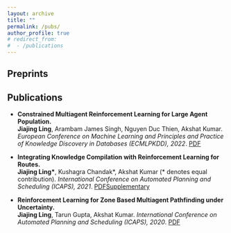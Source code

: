 ```yaml
---
layout: archive
title: ""
permalink: /pubs/
author_profile: true
# redirect_from:
#  - /publications
---
```

## Preprints

## Publications
* **Constrained Multiagent Reinforcement Learning for Large Agent Population.** <br/>
**Jiajing Ling**, Arambam James Singh, Nguyen Duc Thien, Akshat Kumar. *European Conference on Machine Learning and Principles and Practice of Knowledge Discovery in Databases (ECMLPKDD), 2022*. [PDF](https://2022.ecmlpkdd.org/wp-content/uploads/2022/09/sub_1379.pdf)

* **Integrating Knowledge Compilation with Reinforcement Learning for Routes.** <br/>
**Jiajing Ling\***, Kushagra Chandak\*, Akshat Kumar (\* denotes equal contribution). *International Conference on Automated Planning and Scheduling (ICAPS), 2021*.  [PDF](https://ojs.aaai.org/index.php/ICAPS/article/download/16002/15813/19495)[Supplementary](https://github.com/lingkaching/lingkaching.github.io/blob/master/files/icaps21KCO_supplementary.pdf)

<!-- * **Combining Propositional Logic Based Decision Diagrams with Decision Making in Urban Systems.** <br/>
**Jiajing Ling\***, Kushagra Chandak\*, Akshat Kumar (\* denotes equal contribution). *AI for Urban Mobility Workshop, AAAI Conference on Artificial Intelligence, 2021*. [Arxiv](https://arxiv.org/abs/2011.04405) -->

* **Reinforcement Learning for Zone Based Multiagent Pathfinding under Uncertainty.** <br/>
**Jiajing Ling**, Tarun Gupta, Akshat Kumar. *International Conference on Automated Planning and Scheduling (ICAPS), 2020*. [PDF](https://icaps20.icaps-conference.org/paper253.html)




